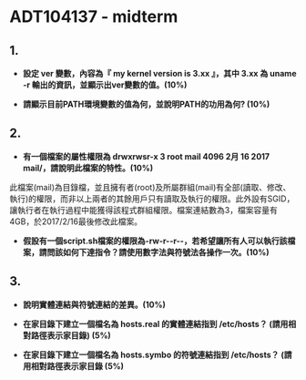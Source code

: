 # ADT104137 - midterm
## 1.
* **設定 ver 變數，內容為『 my kernel version is 3.xx 』，其中 3.xx 為 uname -r 輸出的資訊，並顯示出ver變數的值。(10%)**


* **請顯示目前PATH環境變數的值為何，並說明PATH的功用為何? (10%)**


## 2.
* **有一個檔案的屬性權限為 drwxrwsr-x 3 root mail 4096 2月 16 2017 mail/，請說明此檔案的特性。(10%)**

此檔案(mail)為目錄檔，並且擁有者(root)及所屬群組(mail)有全部(讀取、修改、執行)的權限，而非以上兩者的其餘用戶只有讀取及執行的權限。此外設有SGID，讓執行者在執行過程中能獲得該程式群組權限。檔案連結數為3，檔案容量有4GB，於2017/2/16最後修改此檔案。

* **假設有一個script.sh檔案的權限為-rw-r--r--，若希望讓所有人可以執行該檔案，請問該如何下達指令？請使用數字法與符號法各操作一次。(10%)**


## 3.
* **說明實體連結與符號連結的差異。(10%)**


* **在家目錄下建立一個檔名為 hosts.real 的實體連結指到 /etc/hosts？ (請用相對路徑表示家目錄) (5%)**


* **在家目錄下建立一個檔名為 hosts.symbo 的符號連結指到 /etc/hosts？ (請用相對路徑表示家目錄 (5%)**


